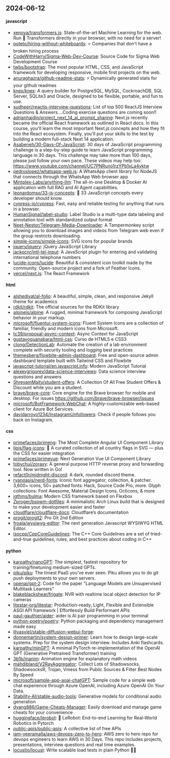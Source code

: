 ## 2024-06-12

#### javascript
* [xenova/transformers.js](https://github.com/xenova/transformers.js): State-of-the-art Machine Learning for the web. Run 🤗 Transformers directly in your browser, with no need for a server!
* [poteto/hiring-without-whiteboards](https://github.com/poteto/hiring-without-whiteboards): ⭐️ Companies that don't have a broken hiring process
* [CodeWithHarry/Sigma-Web-Dev-Course](https://github.com/CodeWithHarry/Sigma-Web-Dev-Course): Source Code for Sigma Web Development Course
* [twbs/bootstrap](https://github.com/twbs/bootstrap): The most popular HTML, CSS, and JavaScript framework for developing responsive, mobile first projects on the web.
* [anuraghazra/github-readme-stats](https://github.com/anuraghazra/github-readme-stats): ⚡ Dynamically generated stats for your github readmes
* [knex/knex](https://github.com/knex/knex): A query builder for PostgreSQL, MySQL, CockroachDB, SQL Server, SQLite3 and Oracle, designed to be flexible, portable, and fun to use.
* [sudheerj/reactjs-interview-questions](https://github.com/sudheerj/reactjs-interview-questions): List of top 500 ReactJS Interview Questions & Answers....Coding exercise questions are coming soon!!
* [adrianhajdin/project_next_14_ai_prompt_sharing](https://github.com/adrianhajdin/project_next_14_ai_prompt_sharing): Next.js recently became the official React framework as outlined in React docs. In this course, you'll learn the most important Next.js concepts and how they fit into the React ecosystem. Finally, you'll put your skills to the test by building a modern full-stack Next 14 application.
* [Asabeneh/30-Days-Of-JavaScript](https://github.com/Asabeneh/30-Days-Of-JavaScript): 30 days of JavaScript programming challenge is a step-by-step guide to learn JavaScript programming language in 30 days. This challenge may take more than 100 days, please just follow your own pace. These videos may help too: https://www.youtube.com/channel/UC7PNRuno1rzYPb1xLa4yktw
* [pedroslopez/whatsapp-web.js](https://github.com/pedroslopez/whatsapp-web.js): A WhatsApp client library for NodeJS that connects through the WhatsApp Web browser app
* [Mintplex-Labs/anything-llm](https://github.com/Mintplex-Labs/anything-llm): The all-in-one Desktop & Docker AI application with full RAG and AI Agent capabilities.
* [leonardomso/33-js-concepts](https://github.com/leonardomso/33-js-concepts): 📜 33 JavaScript concepts every developer should know.
* [cypress-io/cypress](https://github.com/cypress-io/cypress): Fast, easy and reliable testing for anything that runs in a browser.
* [HumanSignal/label-studio](https://github.com/HumanSignal/label-studio): Label Studio is a multi-type data labeling and annotation tool with standardized output format
* [Neet-Nestor/Telegram-Media-Downloader](https://github.com/Neet-Nestor/Telegram-Media-Downloader): A Tampermonkey script allowing you to download images and videos from Telegram web even if the group restricts downloading.
* [simple-icons/simple-icons](https://github.com/simple-icons/simple-icons): SVG icons for popular brands
* [jquery/jquery](https://github.com/jquery/jquery): jQuery JavaScript Library
* [jackocnr/intl-tel-input](https://github.com/jackocnr/intl-tel-input): A JavaScript plugin for entering and validating international telephone numbers
* [lucide-icons/lucide](https://github.com/lucide-icons/lucide): Beautiful & consistent icon toolkit made by the community. Open-source project and a fork of Feather Icons.
* [vercel/next.js](https://github.com/vercel/next.js): The React Framework

#### html
* [alshedivat/al-folio](https://github.com/alshedivat/al-folio): A beautiful, simple, clean, and responsive Jekyll theme for academics
* [rdkit/rdkit](https://github.com/rdkit/rdkit): The official sources for the RDKit library
* [alpinejs/alpine](https://github.com/alpinejs/alpine): A rugged, minimal framework for composing JavaScript behavior in your markup.
* [microsoft/fluentui-system-icons](https://github.com/microsoft/fluentui-system-icons): Fluent System Icons are a collection of familiar, friendly and modern icons from Microsoft.
* [tc39/proposal-async-context](https://github.com/tc39/proposal-async-context): Async Context for JavaScript
* [gustavoguanabara/html-css](https://github.com/gustavoguanabara/html-css): Curso de HTML5 e CSS3
* [clong/DetectionLab](https://github.com/clong/DetectionLab): Automate the creation of a lab environment complete with security tooling and logging best practices
* [themesberg/flowbite-admin-dashboard](https://github.com/themesberg/flowbite-admin-dashboard): Free and open-source admin dashboard template built with Tailwind CSS and Flowbite
* [javascript-tutorial/en.javascript.info](https://github.com/javascript-tutorial/en.javascript.info): Modern JavaScript Tutorial
* [alexeygrigorev/data-science-interviews](https://github.com/alexeygrigorev/data-science-interviews): Data science interview questions and answers
* [ShreyamMaity/student-offers](https://github.com/ShreyamMaity/student-offers): A Collection Of All Free Student Offers & Discount while you are a student.
* [brave/brave-core](https://github.com/brave/brave-core): Core engine for the Brave browser for mobile and desktop. For issues https://github.com/brave/brave-browser/issues
* [microsoft/BotFramework-WebChat](https://github.com/microsoft/BotFramework-WebChat): A highly-customizable web-based client for Azure Bot Services.
* [davidarroyo1234/InstagramUnfollowers](https://github.com/davidarroyo1234/InstagramUnfollowers): Check if people follows you back on Instagram.

#### css
* [primefaces/primeng](https://github.com/primefaces/primeng): The Most Complete Angular UI Component Library
* [lipis/flag-icons](https://github.com/lipis/flag-icons): 🎏 A curated collection of all country flags in SVG — plus the CSS for easier integration
* [primefaces/primevue](https://github.com/primefaces/primevue): Next Generation Vue UI Component Library
* [tobychui/zoraxy](https://github.com/tobychui/zoraxy): A general purpose HTTP reverse proxy and forwarding tool. Now written in Go!
* [refact0r/midnight-discord](https://github.com/refact0r/midnight-discord): A dark, rounded discord theme.
* [ryanoasis/nerd-fonts](https://github.com/ryanoasis/nerd-fonts): Iconic font aggregator, collection, & patcher. 3,600+ icons, 50+ patched fonts: Hack, Source Code Pro, more. Glyph collections: Font Awesome, Material Design Icons, Octicons, & more
* [jgthms/bulma](https://github.com/jgthms/bulma): Modern CSS framework based on Flexbox
* [Zproger/bspwm-dotfiles](https://github.com/Zproger/bspwm-dotfiles): A minimalistic Arch Linux build that is designed to make your development easier and faster
* [cloudflare/cloudflare-docs](https://github.com/cloudflare/cloudflare-docs): Cloudflare’s documentation
* [progit/progit2](https://github.com/progit/progit2): Pro Git 2nd Edition
* [froala/wysiwyg-editor](https://github.com/froala/wysiwyg-editor): The next generation Javascript WYSIWYG HTML Editor.
* [isocpp/CppCoreGuidelines](https://github.com/isocpp/CppCoreGuidelines): The C++ Core Guidelines are a set of tried-and-true guidelines, rules, and best practices about coding in C++

#### python
* [karpathy/nanoGPT](https://github.com/karpathy/nanoGPT): The simplest, fastest repository for training/finetuning medium-sized GPTs.
* [piku/piku](https://github.com/piku/piku): The tiniest PaaS you've ever seen. Piku allows you to do git push deployments to your own servers.
* [openai/gpt-2](https://github.com/openai/gpt-2): Code for the paper "Language Models are Unsupervised Multitask Learners"
* [blakeblackshear/frigate](https://github.com/blakeblackshear/frigate): NVR with realtime local object detection for IP cameras
* [litestar-org/litestar](https://github.com/litestar-org/litestar): Production-ready, Light, Flexible and Extensible ASGI API framework | Effortlessly Build Performant APIs
* [paul-gauthier/aider](https://github.com/paul-gauthier/aider): aider is AI pair programming in your terminal
* [python-poetry/poetry](https://github.com/python-poetry/poetry): Python packaging and dependency management made easy
* [lllyasviel/stable-diffusion-webui-forge](https://github.com/lllyasviel/stable-diffusion-webui-forge): 
* [donnemartin/system-design-primer](https://github.com/donnemartin/system-design-primer): Learn how to design large-scale systems. Prep for the system design interview. Includes Anki flashcards.
* [karpathy/minGPT](https://github.com/karpathy/minGPT): A minimal PyTorch re-implementation of the OpenAI GPT (Generative Pretrained Transformer) training
* [3b1b/manim](https://github.com/3b1b/manim): Animation engine for explanatory math videos
* [mahdibland/V2RayAggregator](https://github.com/mahdibland/V2RayAggregator): Collect Lots of Shadowsocks, ShadowsocksR, Trojan, Vmess from Public Sources & Filter Best Nodes By Speed
* [microsoft/sample-app-aoai-chatGPT](https://github.com/microsoft/sample-app-aoai-chatGPT): Sample code for a simple web chat experience through Azure OpenAI, including Azure OpenAI On Your Data.
* [Stability-AI/stable-audio-tools](https://github.com/Stability-AI/stable-audio-tools): Generative models for conditional audio generation
* [dyang886/Game-Cheats-Manager](https://github.com/dyang886/Game-Cheats-Manager): Easily download and manage game cheats for your convenience
* [huggingface/lerobot](https://github.com/huggingface/lerobot): 🤗 LeRobot: End-to-end Learning for Real-World Robotics in Pytorch
* [public-apis/public-apis](https://github.com/public-apis/public-apis): A collective list of free APIs
* [iam-veeramalla/aws-devops-zero-to-hero](https://github.com/iam-veeramalla/aws-devops-zero-to-hero): AWS zero to hero repo for devops engineers to learn AWS in 30 Days. This repo includes projects, presentations, interview questions and real time examples.
* [locustio/locust](https://github.com/locustio/locust): Write scalable load tests in plain Python 🚗💨
